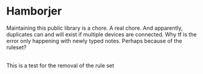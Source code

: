 # Hamborjer

Maintaining this public library is a chore. A real chore. And apparently, duplicates can and will exist if multiple devices are connected. Why tf is the error only happening with newly typed notes. Perhaps because of the ruleset?<div><br></div><div>This is a test for the removal of the rule set</div>